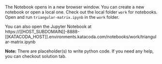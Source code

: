 The Notebook opens in a new browser window. You can create a new notebook or open a local one. Check out the local folder `work` for notebooks. Open and run `triangular-matrix.ipynb` in the `work` folder.

You can also open the Jupyter Notebook at https://[[HOST_SUBDOMAIN]]-8888-[[KATACODA_HOST]].environments.katacoda.com/notebooks/work/triangular-matrix.ipynb

**Note:**
There are placeholder(s) to write python code. If you need any help, you can checkout solution tab.